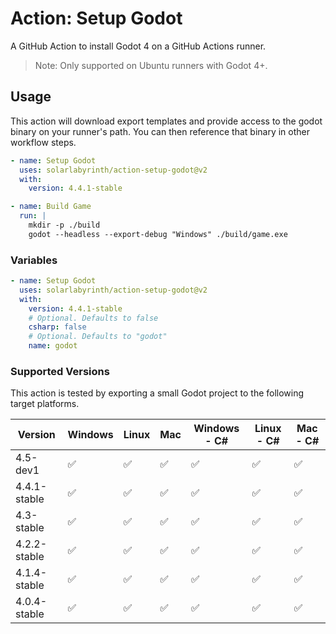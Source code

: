 # Action: Setup Godot

A GitHub Action to install Godot 4 on a GitHub Actions runner.

> Note: Only supported on Ubuntu runners with Godot 4+.

## Usage

This action will download export templates and provide access to the godot binary on your runner's path. You can then reference that binary in other workflow steps.

```yml
- name: Setup Godot
  uses: solarlabyrinth/action-setup-godot@v2
  with:
    version: 4.4.1-stable

- name: Build Game
  run: |
    mkdir -p ./build
    godot --headless --export-debug "Windows" ./build/game.exe
```

### Variables

```yml
- name: Setup Godot
  uses: solarlabyrinth/action-setup-godot@v2
  with:
    version: 4.4.1-stable
    # Optional. Defaults to false
    csharp: false
    # Optional. Defaults to "godot"
    name: godot
```

### Supported Versions

This action is tested by exporting a small Godot project to the following target platforms.

| Version      | Windows | Linux | Mac | Windows - C# | Linux - C# | Mac - C# |
| ------------ | ------- | ----- | --- | ------------ | ---------- | -------- |
| 4.5-dev1     | ✅      | ✅    | ✅  | ✅           | ✅         | ✅       |
| 4.4.1-stable | ✅      | ✅    | ✅  | ✅           | ✅         | ✅       |
| 4.3-stable   | ✅      | ✅    | ✅  | ✅           | ✅         | ✅       |
| 4.2.2-stable | ✅      | ✅    | ✅  | ✅           | ✅         | ✅       |
| 4.1.4-stable | ✅      | ✅    | ✅  | ✅           | ✅         | ✅       |
| 4.0.4-stable | ✅      | ✅    | ✅  | ✅           | ✅         | ✅       |
